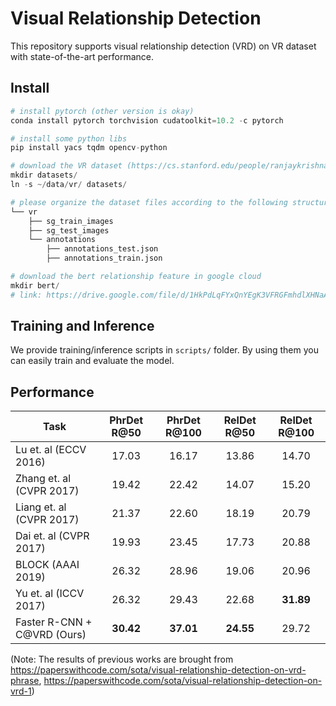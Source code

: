 # Visual Relationship Detection

This repository supports visual relationship detection (VRD) on VR dataset with state-of-the-art performance.

## Install
```python
# install pytorch (other version is okay)
conda install pytorch torchvision cudatoolkit=10.2 -c pytorch

# install some python libs
pip install yacs tqdm opencv-python

# download the VR dataset (https://cs.stanford.edu/people/ranjaykrishna/vrd/) as vr/, and create a soft link to here
mkdir datasets/
ln -s ~/data/vr/ datasets/

# please organize the dataset files according to the following structure
└── vr
    ├── sg_train_images
    ├── sg_test_images
    └── annotations
        ├── annotations_test.json
        ├── annotations_train.json

# download the bert relationship feature in google cloud
mkdir bert/
# link: https://drive.google.com/file/d/1HkPdLqFYxQnYEgK3VFRGFmhdlXHNaA7h/view?usp=sharing
```

## Training and Inference

We provide training/inference scripts in ``scripts/`` folder. By using them you can easily train and evaluate the model.

## Performance

Task | PhrDet R@50 | PhrDet R@100 | RelDet R@50 | RelDet R@100 |
--- |:---:|:---:|:---:|:---:|
Lu et. al (ECCV 2016) | 17.03 | 16.17 | 13.86 | 14.70 |
Zhang et. al (CVPR 2017) | 19.42 | 22.42 | 14.07 | 15.20 |
Liang et. al (CVPR 2017) | 21.37 | 22.60 | 18.19 | 20.79 |
Dai et. al (CVPR 2017) | 19.93 | 23.45 | 17.73 | 20.88 |
BLOCK (AAAI 2019) | 26.32 | 28.96 | 19.06 | 20.96 |
Yu et. al (ICCV 2017) | 26.32 | 29.43 | 22.68 | **31.89** |
Faster R-CNN + C@VRD (Ours)  | **30.42** | **37.01** | **24.55** | 29.72 |

(Note: The results of previous works are brought from https://paperswithcode.com/sota/visual-relationship-detection-on-vrd-phrase, https://paperswithcode.com/sota/visual-relationship-detection-on-vrd-1)


